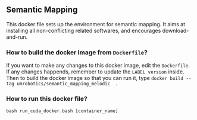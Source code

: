 ## Semantic Mapping
This docker file sets up the environment for semantic mapping. It aims at installing all non-conflicting related softwares, and encourages download-and-run.


### How to build the docker image from `Dockerfile`?
If you want to make any changes to this docker image, edit the `Dockerfile`. If any changes happends, remember to update the `LABEL version` inside. 
Then to build the docker image so that you can run it, type `docker build --tag umrobotics/semantic_mapping_melodic  . `


### How to run this docker file?
`bash run_cuda_docker.bash [container_name]`

